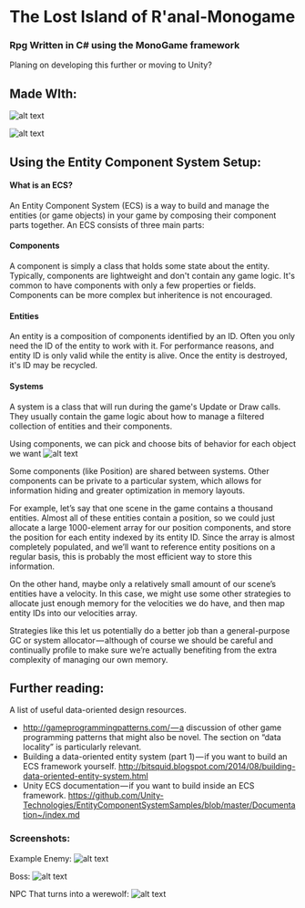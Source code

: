 # The Lost Island of R'anal-Monogame
### Rpg Written in C# using the MonoGame framework
Planing on developing this further or moving to Unity? 
## Made WIth:

![alt text](https://camo.githubusercontent.com/7f8e73045428d031028bab0288434e344046dd77/68747470733a2f2f7365637572652e67726176617461722e636f6d2f6176617461722f37376563663066623964383431396265373731356336653832326536363536323f733d313530 "NLUA logo")

![alt text](https://github.com/TheGeekiestOne/The-Lost-Island-of-R-anal-Monogame/blob/master/Screenshots/monogame-logo.png "Monogame")

## Using the Entity Component System Setup:

#### What is an ECS?
An Entity Component System (ECS) is a way to build and manage the entities (or game objects) in your game by composing their component parts together. An ECS consists of three main parts:

#### Components
A component is simply a class that holds some state about the entity. Typically, components are lightweight and don't contain any game logic. It's common to have components with only a few properties or fields. Components can be more complex but inheritence is not encouraged.

#### Entities
An entity is a composition of components identified by an ID. Often you only need the ID of the entity to work with it. For performance reasons, and entity ID is only valid while the entity is alive. Once the entity is destroyed, it's ID may be recycled.

#### Systems
A system is a class that will run during the game's Update or Draw calls. They usually contain the game logic about how to manage a filtered collection of entities and their components.

Using components, we can pick and choose bits of behavior for each object we want
![alt text](https://cdn-images-1.medium.com/max/800/1*gObzr-U5tFUl-TJYmTxhow.png "ECS Layout")

Some components (like Position) are shared between systems. Other components can be private to a particular system, which allows for information hiding and greater optimization in memory layouts.

For example, let’s say that one scene in the game contains a thousand entities. Almost all of these entities contain a position, so we could just allocate a large 1000-element array for our position components, and store the position for each entity indexed by its entity ID. Since the array is almost completely populated, and we’ll want to reference entity positions on a regular basis, this is probably the most efficient way to store this information.

On the other hand, maybe only a relatively small amount of our scene’s entities have a velocity. In this case, we might use some other strategies to allocate just enough memory for the velocities we do have, and then map entity IDs into our velocities array.

Strategies like this let us potentially do a better job than a general-purpose GC or system allocator — although of course we should be careful and continually profile to make sure we’re actually benefiting from the extra complexity of managing our own memory.

## Further reading:

A list of useful data-oriented design resources.
- http://gameprogrammingpatterns.com/ — a discussion of other game programming patterns that might also be novel. The section on “data locality” is particularly relevant.
- Building a data-oriented entity system (part 1) — if you want to build an ECS framework yourself. http://bitsquid.blogspot.com/2014/08/building-data-oriented-entity-system.html
- Unity ECS documentation — if you want to build inside an ECS framework. https://github.com/Unity-Technologies/EntityComponentSystemSamples/blob/master/Documentation~/index.md

### Screenshots:
Example Enemy: 
![alt text](https://github.com/TheGeekiestOne/The-Lost-Island-of-R-anal-Monogame/blob/master/Screenshots/enemy.JPG "Enemy - Melee")

Boss: 
![alt text](https://github.com/TheGeekiestOne/The-Lost-Island-of-R-anal-Monogame/blob/master/Screenshots/Boss.PNG "Boss")


NPC That turns into a werewolf: 
![alt text](https://github.com/TheGeekiestOne/The-Lost-Island-of-R-anal-Monogame/blob/master/Screenshots/17499320_271797973261671_3633742176124042856_n.PNG  "NPC 2 ")
